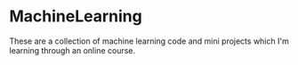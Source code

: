 # MachineLearning
These are a collection of machine learning code and mini projects which I'm learning through an online course.

